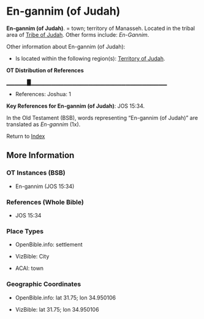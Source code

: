 # En-gannim (of Judah)
**En-gannim (of Judah)**. 
= town; territory of Manasseh. 
Located in the tribal area of [Tribe of Judah](../../../groups/md/acai/Judah.md). 
Other forms include: 
*En-Gannim*. 




Other information about En-gannim (of Judah):


* Is located within the following region(s): 
[Territory of Judah](TerritoryOfJudah.md). 


**OT Distribution of References**

▁▁▁▁▁█▁▁▁▁▁▁▁▁▁▁▁▁▁▁▁▁▁▁▁▁▁▁▁▁▁▁▁▁▁▁▁▁▁
* References: Joshua: 1



**Key References for En-gannim (of Judah)**: 
JOS 15:34. 


In the Old Testament (BSB), words representing “En-gannim (of Judah)” are translated as 
*En-gannim* (1x). 




Return to [Index](00-Index.md)

## More Information

### OT Instances (BSB)

* En-gannim (JOS 15:34)



### References (Whole Bible)

* JOS 15:34


### Place Types

* OpenBible.info: settlement

* VizBible: City

* ACAI: town



### Geographic Coordinates

* OpenBible.info: lat 31.75; lon 34.950106

* VizBible: lat 31.75; lon 34.950106




